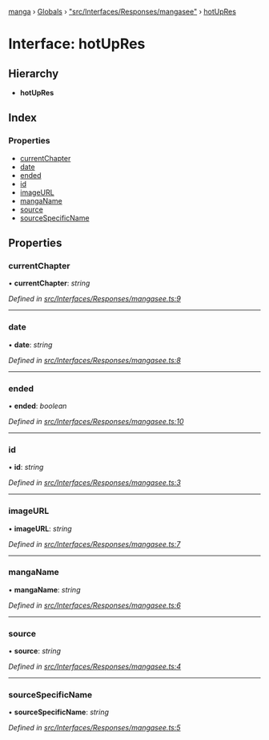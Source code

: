 [manga](../README.md) › [Globals](../globals.md) › ["src/Interfaces/Responses/mangasee"](../modules/_src_interfaces_responses_mangasee_.md) › [hotUpRes](_src_interfaces_responses_mangasee_.hotupres.md)

# Interface: hotUpRes

## Hierarchy

* **hotUpRes**

## Index

### Properties

* [currentChapter](_src_interfaces_responses_mangasee_.hotupres.md#currentchapter)
* [date](_src_interfaces_responses_mangasee_.hotupres.md#date)
* [ended](_src_interfaces_responses_mangasee_.hotupres.md#ended)
* [id](_src_interfaces_responses_mangasee_.hotupres.md#id)
* [imageURL](_src_interfaces_responses_mangasee_.hotupres.md#imageurl)
* [mangaName](_src_interfaces_responses_mangasee_.hotupres.md#manganame)
* [source](_src_interfaces_responses_mangasee_.hotupres.md#source)
* [sourceSpecificName](_src_interfaces_responses_mangasee_.hotupres.md#sourcespecificname)

## Properties

###  currentChapter

• **currentChapter**: *string*

*Defined in [src/Interfaces/Responses/mangasee.ts:9](https://github.com/tushar1210/manga-node/blob/91f9f49/src/Interfaces/Responses/mangasee.ts#L9)*

___

###  date

• **date**: *string*

*Defined in [src/Interfaces/Responses/mangasee.ts:8](https://github.com/tushar1210/manga-node/blob/91f9f49/src/Interfaces/Responses/mangasee.ts#L8)*

___

###  ended

• **ended**: *boolean*

*Defined in [src/Interfaces/Responses/mangasee.ts:10](https://github.com/tushar1210/manga-node/blob/91f9f49/src/Interfaces/Responses/mangasee.ts#L10)*

___

###  id

• **id**: *string*

*Defined in [src/Interfaces/Responses/mangasee.ts:3](https://github.com/tushar1210/manga-node/blob/91f9f49/src/Interfaces/Responses/mangasee.ts#L3)*

___

###  imageURL

• **imageURL**: *string*

*Defined in [src/Interfaces/Responses/mangasee.ts:7](https://github.com/tushar1210/manga-node/blob/91f9f49/src/Interfaces/Responses/mangasee.ts#L7)*

___

###  mangaName

• **mangaName**: *string*

*Defined in [src/Interfaces/Responses/mangasee.ts:6](https://github.com/tushar1210/manga-node/blob/91f9f49/src/Interfaces/Responses/mangasee.ts#L6)*

___

###  source

• **source**: *string*

*Defined in [src/Interfaces/Responses/mangasee.ts:4](https://github.com/tushar1210/manga-node/blob/91f9f49/src/Interfaces/Responses/mangasee.ts#L4)*

___

###  sourceSpecificName

• **sourceSpecificName**: *string*

*Defined in [src/Interfaces/Responses/mangasee.ts:5](https://github.com/tushar1210/manga-node/blob/91f9f49/src/Interfaces/Responses/mangasee.ts#L5)*
